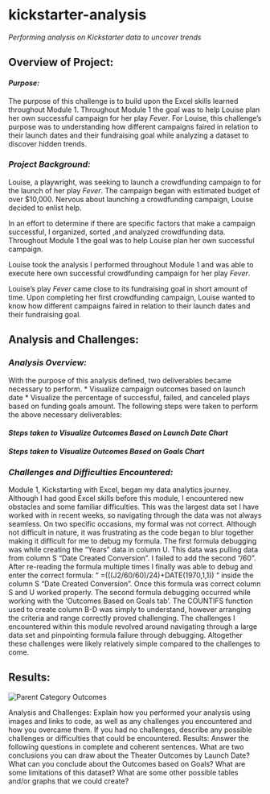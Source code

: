 # **kickstarter-analysis**
*Performing analysis on Kickstarter data to uncover trends*


## Overview of Project:

#### *Purpose:*
The purpose of this challenge is to build upon the Excel skills learned throughout Module 1. Throughout Module 1 the goal was to help Louise plan her own successful campaign for her play *Fever*. For Louise, this challenge’s purpose was to understanding how different campaigns faired in relation to their launch dates and their fundraising goal while analyzing a dataset to discover hidden trends.

### *Project Background:*
Louise, a playwright, was seeking to launch a crowdfunding campaign to for the launch of her play *Fever*. The campaign began  with estimated budget of over $10,000. Nervous about launching a crowdfunding campaign, Louise decided to enlist help.

In an effort to determine if there are specific factors that make a campaign successful, I organized, sorted ,and analyzed crowdfunding data. Throughout Module 1 the goal was to help Louise plan her own successful campaign. 

Louise took the analysis I performed throughout Module 1 and was able to execute here own successful crowdfunding campaign for her play *Fever*.

Louise’s play *Fever* came close to its fundraising goal in short amount of time. 
Upon completing her first crowdfunding campaign, Louise wanted to know how different campaigns faired in relation to their launch dates and their fundraising goal.
 

## Analysis and Challenges:

### *Analysis Overview:*
With the purpose of this analysis defined, two deliverables became necessary to perform. 
	* Visualize campaign outcomes based on launch date
	* Visualize the percentage of successful, failed, and canceled plays based on funding goals amount.
The following steps were taken to perform the above necessary deliverables:

#### *Steps taken to Visualize Outcomes Based on Launch Date Chart*


#### *Steps taken to Visualize Outcomes Based on Goals Chart*





### *Challenges and Difficulties Encountered:*
Module 1, Kickstarting with Excel, began my data analytics journey. Although I had good Excel skills before this module, I encountered new obstacles and some familiar difficulties. This was the largest data set I have worked with in recent weeks, so navigating through the data was not always seamless. On two specific occasions, my formal was not correct. Although not difficult in nature, it was frustrating as the code began to blur together making it difficult for me to debug my formula. The first formula debugging was while creating the “Years” data in column U. This data was pulling data from column S “Date Created Conversion”. I failed to add the second “/60”. After re-reading the formula multiple times I finally was able to debug and enter the correct formula: “ =(((J2/60/60)/24)+DATE(1970,1,1)) “ inside the column S “Date Created Conversion”. Once this formula was correct column S and U worked properly. The second formula debugging occurred while working with the ‘Outcomes Based on Goals tab’. The COUNTIFS function used to create column B-D was simply to understand, however arranging the criteria and range correctly proved challenging. The challenges I encountered within this module revolved around navigating through a large data set and pinpointing formula failure through debugging. Altogether these challenges were likely relatively simple compared to the challenges to come.


## Results:

![Parent Category Outcomes](https://user-images.githubusercontent.com/90002900/132962981-d66737af-cbe9-49d7-a6d9-0dda123f2730.png)

Analysis and Challenges: Explain how you performed your analysis using images and links to code, as well as any challenges you encountered and how you overcame them. If you had no challenges, describe any possible challenges or difficulties that could be encountered.
Results: Answer the following questions in complete and coherent sentences.
What are two conclusions you can draw about the Theater Outcomes by Launch Date?
What can you conclude about the Outcomes based on Goals?
What are some limitations of this dataset?
What are some other possible tables and/or graphs that we could create?

